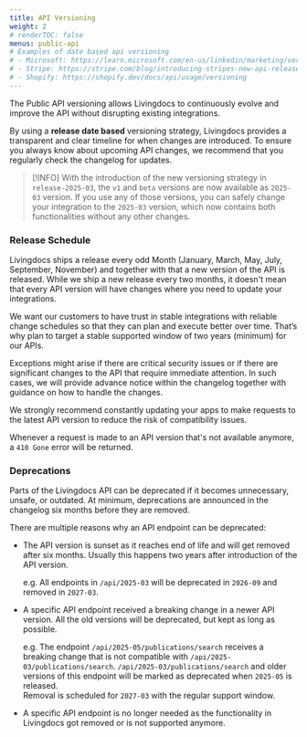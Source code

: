 ```yaml
---
title: API Versioning
weight: 2
# renderTOC: false
menus: public-api
# Examples of date based api versioning
# - Microsoft: https://learn.microsoft.com/en-us/linkedin/marketing/versioning?view=li-lms-2025-01
# - Stripe: https://stripe.com/blog/introducing-stripes-new-api-release-process
# - Shopify: https://shopify.dev/docs/api/usage/versioning
---
```


The Public API versioning allows Livingdocs to continuously evolve and improve the API without disrupting existing integrations.

By using a **release date based** versioning strategy, Livingdocs provides a transparent and clear timeline for when changes are introduced. To ensure you always know about upcoming API changes, we recommend that you regularly check the changelog for updates.

> [!INFO]
> With the introduction of the new versioning strategy in `release-2025-03`, the `v1` and `beta` versions are now available as `2025-03` version. If you use any of those versions, you can safely change your integration to the `2025-03` version, which now contains both functionalities without any other changes.

### Release Schedule

Livingdocs ships a release every odd Month (January, March, May, July, September, November) and together with that a new version of the API is released. While we ship a new release every two months, it doesn't mean that every API version will have changes where you need to update your integrations.

We want our customers to have trust in stable integrations with reliable change schedules so that they can plan and execute better over time. That’s why plan to target a stable supported window of two years (minimum) for our APIs.

Exceptions might arise if there are critical security issues or if there are significant changes to the API that require immediate attention. In such cases, we will provide advance notice within the changelog together with guidance on how to handle the changes.

We strongly recommend constantly updating your apps to make requests to the latest API version to reduce the risk of compatibility issues.

Whenever a request is made to an API version that's not available anymore, a `410 Gone` error will be returned.

### Deprecations

Parts of the Livingdocs API can be deprecated if it becomes unnecessary, unsafe, or outdated.
At minimum, deprecations are announced in the changelog six months before they are removed.

There are multiple reasons why an API endpoint can be deprecated:

- The API version is sunset as it reaches end of life and will get removed after six months. Usually this happens two years after introduction of the API version.

  e.g. All endpoints in `/api/2025-03` will be deprecated in `2026-09` and removed in `2027-03`.

- A specific API endpoint received a breaking change in a newer API version. All the old versions will be deprecated, but kept as long as possible.

  e.g. The endpoint `/api/2025-05/publications/search` receives a breaking change that is not compatible with `/api/2025-03/publications/search`. `/api/2025-03/publications/search` and older versions of this endpoint will be marked as deprecated when `2025-05` is released.  
   Removal is scheduled for `2027-03` with the regular support window.

- A specific API endpoint is no longer needed as the functionality in Livingdocs got removed or is not supported anymore.
